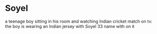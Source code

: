 # Soyel
a teenage boy sitting in his room and watching Indian cricket match on tv. the boy is wearing an Indian jersey with Soyel 33 name with on it
